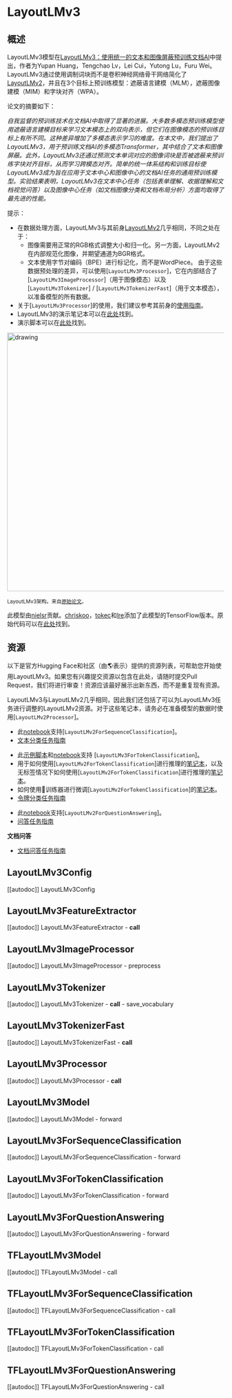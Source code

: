 <!--版权S2022年HuggingFace团队。保留所有权利。

根据Apache许可证第2版（"许可证"）的规定，您不能使用此文件，除非您遵守许可证的规定。您可以在以下网址获得许可证的副本：

http://www.apache.org/licenses/LICENSE-2.0

除非适用法律要求或书面同意，以其他方式分发的软件根据"AS IS"基础分发，无论明示或暗示，不提供任何形式的保证或条件，所以不是用于特定语言和行为的保证或条件。" --> 

# LayoutLMv3

## 概述

LayoutLMv3模型在[LayoutLMv3：使用统一的文本和图像屏蔽预训练文档AI](https://arxiv.org/abs/2204.08387)中提出，作者为Yupan Huang，Tengchao Lv，Lei Cui，Yutong Lu，Furu Wei。
LayoutLMv3通过使用调制词块而不是卷积神经网络骨干网络简化了[LayoutLMv2](layoutlmv2)，并且在3个目标上预训练模型：遮蔽语言建模（MLM），遮蔽图像建模（MIM）和字块对齐（WPA）。

论文的摘要如下：

*自我监督的预训练技术在文档AI中取得了显著的进展。大多数多模态预训练模型使用遮蔽语言建模目标来学习文本模态上的双向表示，但它们在图像模态的预训练目标上有所不同。这种差异增加了多模态表示学习的难度。在本文中，我们提出了LayoutLMv3，用于预训练文档AI的多模态Transformer，其中结合了文本和图像屏蔽。此外，LayoutLMv3还通过预测文本单词对应的图像词块是否被遮蔽来预训练字块对齐目标，从而学习跨模态对齐。简单的统一体系结构和训练目标使LayoutLMv3成为旨在应用于文本中心和图像中心的文档AI任务的通用预训练模型。实验结果表明，LayoutLMv3在文本中心任务（包括表单理解、收据理解和文档视觉问答）以及图像中心任务（如文档图像分类和文档布局分析）方面均取得了最先进的性能。*

提示：

- 在数据处理方面，LayoutLMv3与其前身[LayoutLMv2](layoutlmv2)几乎相同，不同之处在于：
    - 图像需要用正常的RGB格式调整大小和归一化。另一方面，LayoutLMv2在内部规范化图像，并期望通道为BGR格式。
    - 文本使用字节对编码（BPE）进行标记化，而不是WordPiece。
  由于这些数据预处理的差异，可以使用[`LayoutLMv3Processor`]，它在内部结合了[`LayoutLMv3ImageProcessor`]（用于图像模态）以及[`LayoutLMv3Tokenizer`] / [`LayoutLMv3TokenizerFast`]（用于文本模态），以准备模型的所有数据。
- 关于[`LayoutLMv3Processor`]的使用，我们建议参考其前身的[使用指南](layoutlmv2#usage-layoutlmv2processor)。
- LayoutLMv3的演示笔记本可以在[此处](https://github.com/NielsRogge/Transformers-Tutorials/tree/master/LayoutLMv3)找到。
- 演示脚本可以在[此处](https://github.com/huggingface/transformers/tree/main/examples/research_projects/layoutlmv3)找到。

<img src="https://huggingface.co/datasets/huggingface/documentation-images/resolve/main/layoutlmv3_architecture.png"
alt="drawing" width="600"/>

<small>LayoutLMv3架构。来自<a href="https://arxiv.org/abs/2204.08387">原始论文</a>。</small>

此模型由[nielsr](https://huggingface.co/nielsr)贡献。[chriskoo](https://huggingface.co/chriskoo)，[tokec](https://huggingface.co/tokec)和[lre](https://huggingface.co/lre)添加了此模型的TensorFlow版本。原始代码可以在[此处](https://github.com/microsoft/unilm/tree/master/layoutlmv3)找到。

## 资源

以下是官方Hugging Face和社区（由🌎表示）提供的资源列表，可帮助您开始使用LayoutLMv3。如果您有兴趣提交资源以包含在此处，请随时提交Pull Request，我们将进行审查！资源应该最好展示出新东西，而不是重复现有资源。

<Tip>

LayoutLMv3与LayoutLMv2几乎相同，因此我们还包括了可以为LayoutLMv3任务进行调整的LayoutLMv2资源。对于这些笔记本，请务必在准备模型的数据时使用[`LayoutLMv2Processor`]。

</Tip>

<PipelineTag pipeline="text-classification"/>

- 此[notebook](https://colab.research.google.com/github/NielsRogge/Transformers-Tutorials/blob/master/LayoutLMv2/RVL-CDIP/Fine_tuning_LayoutLMv2ForSequenceClassification_on_RVL_CDIP.ipynb)支持[`LayoutLMv2ForSequenceClassification`]。
- [文本分类任务指南](../tasks/sequence_classification)

<PipelineTag pipeline="token-classification"/>

- 此[示例脚本](https://github.com/huggingface/transformers/tree/main/examples/research_projects/layoutlmv3)和[notebook](https://colab.research.google.com/github/NielsRogge/Transformers-Tutorials/blob/master/LayoutLMv3/Fine_tune_LayoutLMv3_on_FUNSD_(HuggingFace_Trainer).ipynb)支持 [`LayoutLMv3ForTokenClassification`]。
- 用于如何使用[`LayoutLMv2ForTokenClassification`]进行推理的[笔记本](https://colab.research.google.com/github/NielsRogge/Transformers-Tutorials/blob/master/LayoutLMv2/FUNSD/Inference_with_LayoutLMv2ForTokenClassification.ipynb)，以及无标签情况下如何使用[`LayoutLMv2ForTokenClassification`]进行推理的[笔记本](https://colab.research.google.com/github/NielsRogge/Transformers-Tutorials/blob/master/LayoutLMv2/FUNSD/True_inference_with_LayoutLMv2ForTokenClassification_%2B_Gradio_demo.ipynb)。
- 如何使用🤗训练器进行微调[`LayoutLMv2ForTokenClassification`]的[笔记本](https://colab.research.google.com/github/NielsRogge/Transformers-Tutorials/blob/master/LayoutLMv2/FUNSD/Fine_tuning_LayoutLMv2ForTokenClassification_on_FUNSD_using_HuggingFace_Trainer.ipynb)。
- [令牌分类任务指南](../tasks/token_classification)

<PipelineTag pipeline="question-answering"/>

- 此[notebook](https://colab.research.google.com/github/NielsRogge/Transformers-Tutorials/blob/master/LayoutLMv2/DocVQA/Fine_tuning_LayoutLMv2ForQuestionAnswering_on_DocVQA.ipynb)支持[`LayoutLMv2ForQuestionAnswering`]。
- [问答任务指南](../tasks/question_answering)

**文档问答**
- [文档问答任务指南](../tasks/document_question_answering)

## LayoutLMv3Config

[[autodoc]] LayoutLMv3Config

## LayoutLMv3FeatureExtractor

[[autodoc]] LayoutLMv3FeatureExtractor
    - __call__

## LayoutLMv3ImageProcessor

[[autodoc]] LayoutLMv3ImageProcessor
    - preprocess

## LayoutLMv3Tokenizer

[[autodoc]] LayoutLMv3Tokenizer
    - __call__
    - save_vocabulary

## LayoutLMv3TokenizerFast

[[autodoc]] LayoutLMv3TokenizerFast
    - __call__

## LayoutLMv3Processor

[[autodoc]] LayoutLMv3Processor
    - __call__

## LayoutLMv3Model

[[autodoc]] LayoutLMv3Model
    - forward

## LayoutLMv3ForSequenceClassification

[[autodoc]] LayoutLMv3ForSequenceClassification
    - forward

## LayoutLMv3ForTokenClassification

[[autodoc]] LayoutLMv3ForTokenClassification
    - forward

## LayoutLMv3ForQuestionAnswering

[[autodoc]] LayoutLMv3ForQuestionAnswering
    - forward

## TFLayoutLMv3Model

[[autodoc]] TFLayoutLMv3Model
    - call

## TFLayoutLMv3ForSequenceClassification

[[autodoc]] TFLayoutLMv3ForSequenceClassification
    - call

## TFLayoutLMv3ForTokenClassification

[[autodoc]] TFLayoutLMv3ForTokenClassification
    - call

## TFLayoutLMv3ForQuestionAnswering

[[autodoc]] TFLayoutLMv3ForQuestionAnswering
    - call
